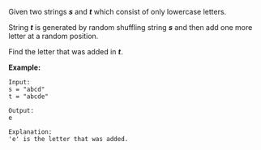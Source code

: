 Given two strings ***s*** and ***t*** which consist of only lowercase letters.

String ***t*** is generated by random shuffling string ***s*** and then add one more letter at a random position.

Find the letter that was added in ***t***.

**Example:**

```
Input:
s = "abcd"
t = "abcde"

Output:
e

Explanation:
'e' is the letter that was added.
```
